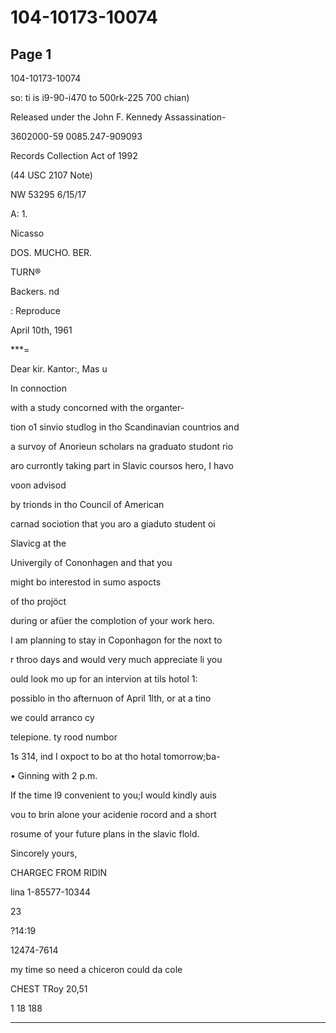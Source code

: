 # 104-10173-10074

## Page 1

104-10173-10074

so: ti is i9-90-i470 to 500rk-225 700 chian)

Released under the John F. Kennedy Assassination-

3602000-59 0085.247-909093

Records Collection Act of 1992

(44 USC 2107 Note)

NW 53295 6/15/17

A: 1.

Nicasso

DOS. MUCHO. BER.

TURN®

Backers. nd

: Reproduce

April 10th, 1961

***=

Dear kir. Kantor:, Mas u

In connoction

with a study concorned with the organter-

tion o1 sinvio studlog in tho Scandinavian countrios and

a survoy of Anorieun scholars na graduato studont rio

aro currontly taking part in Slavic coursos hero, I havo

voon advisod

by trionds in tho Council of American

carnad sociotion that you aro a giaduto student oi

Slavicg at the

Univergily of Cononhagen and that you

might bo interestod in sumo aspocts

of tho projöct

during or afüer the complotion of your work hero.

I am planning to stay in Coponhagon for the noxt to

r throo days and would very much appreciate li you

ould look mo up for an intervion at tils hotol 1:

possiblo in tho afternuon of April 1lth, or at a tino

we could arranco cy

telepione. ty rood numbor

1s 314, ind I oxpoct to bo at tho hotal tomorrow;ba-

• Ginning with 2 p.m.

If the time l9 convenient to you;I would kindly auis

vou to brin alone your acidenie rocord and a short

rosume of your future plans in the slavic flold.

Sincorely yours,

CHARGEC FROM RIDIN

lina 1-85577-10344

23

?14:19

12474-7614

my time so need a chiceron could da cole

CHEST TRoy 20,51

1 18 188

---

